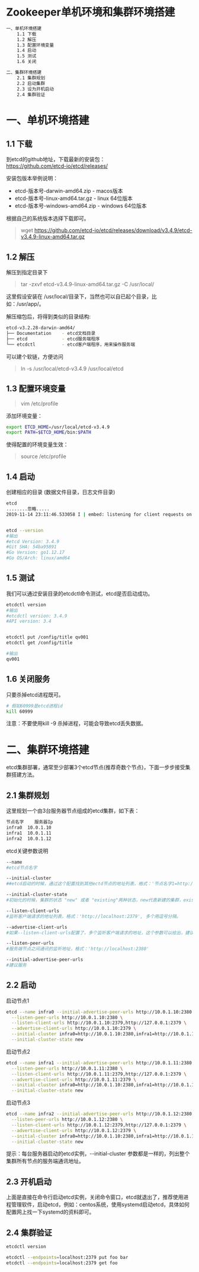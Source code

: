 
Zookeeper单机环境和集群环境搭建
===========
```sh
一、单机环境搭建
	1.1 下载
	1.2 解压
	1.3 配置环境变量
	1.4 启动
	1.5 测试
	1.6 关闭 

二、集群环境搭建
	2.1 集群规划
	2.2 启动集群
	2.3 设为开机启动
	2.4 集群验证

```


一、单机环境搭建
===========

1.1 下载
-----------
到etcd的github地址，下载最新的安装包：  
https://github.com/etcd-io/etcd/releases/

安装包版本举例说明：
- etcd-版本号-darwin-amd64.zip - macos版本
- etcd-版本号-linux-amd64.tar.gz - linux 64位版本
- etcd-版本号-windows-amd64.zip - windows 64位版本

根据自己的系统版本选择下载即可。   
> wget https://github.com/etcd-io/etcd/releases/download/v3.4.9/etcd-v3.4.9-linux-amd64.tar.gz


1.2 解压
-----------
解压到指定目录下  
> tar -zxvf etcd-v3.4.9-linux-amd64.tar.gz -C /usr/local/

这里假设安装在 /usr/local/目录下，当然也可以自已起个目录，比如：/usr/app/。

解压缩包后，将得到类似的目录结构:
```sh
etcd-v3.2.28-darwin-amd64/
├── Documentation    - etcd文档目录
├── etcd             - etcd服务端程序
└── etcdctl          - etcd客户端程序，用来操作服务端
```

可以建个软链，方便访问  
> ln -s /usr/local/etcd-v3.4.9 /usr/local/etcd


1.3 配置环境变量
-----------
> vim /etc/profile

添加环境变量：
```sh
export ETCD_HOME=/usr/local/etcd-v3.4.9
export PATH=$ETCD_HOME/bin:$PATH
```

使得配置的环境变量生效： 
> source /etc/profile


1.4 启动
-----------
创建相应的目录 (数据文件目录，日志文件目录)  
```sh
etcd
........忽略.....
2019-11-14 23:11:46.533058 I | embed: listening for client requests on localhost:2379


etcd --version
#输出
#etcd Version: 3.4.9
#Git SHA: 54ba95891
#Go Version: go1.12.17
#Go OS/Arch: linux/amd64
```


1.5 测试
-----------
我们可以通过安装目录的etcdctl命令测试，etcd是否启动成功。
```sh
etcdctl version
#输出
#etcdctl version: 3.4.9
#API version: 3.4


etcdctl put /config/title qv001
etcdctl get /config/title

#输出
qv001
```

1.6 关闭服务
-----------
只要杀掉etcd进程既可。

```sh
# 假如60999是etcd进程id
kill 60999
```

注意：不要使用kill -9 杀掉进程，可能会导致etcd丢失数据。






二、集群环境搭建
===========
etcd集群部署，通常至少部署3个etcd节点(推荐奇数个节点)，下面一步步接受集群搭建方法。

2.1 集群规划
-----------
这里规划一个由3台服务器节点组成的etcd集群，如下表：
```sh
节点名字	服务器Ip
infra0	10.0.1.10
infra1	10.0.1.11
infra2	10.0.1.12
```

etcd关键参数说明
```sh
--name		
#etcd节点名字

--initial-cluster	
##etcd启动的时候，通过这个配置找到其他ectd节点的地址列表，格式：'节点名字1=http://节点ip1:2380,节点名字1=http://节点ip1:2380,.....'

--initial-cluster-state	
#初始化的时候，集群的状态 "new" 或者 "existing"两种状态，new代表新建的集群，existing表示加入已经存在的集群。

--listen-client-urls	
#监听客户端请求的地址列表，格式：'http://localhost:2379', 多个用逗号分隔。

--advertise-client-urls	
#如果--listen-client-urls配置了，多个监听客户端请求的地址，这个参数可以给出，建议客户端使用什么地址访问etcd。

--listen-peer-urls	
#服务端节点之间通讯的监听地址，格式：'http://localhost:2380'

--initial-advertise-peer-urls	
#建议服务
```


2.2 启动
-----------

启动节点1
```sh
etcd --name infra0 --initial-advertise-peer-urls http://10.0.1.10:2380 \
  --listen-peer-urls http://10.0.1.10:2380 \
  --listen-client-urls http://10.0.1.10:2379,http://127.0.0.1:2379 \
  --advertise-client-urls http://10.0.1.10:2379 \
  --initial-cluster infra0=http://10.0.1.10:2380,infra1=http://10.0.1.11:2380,infra2=http://10.0.1.12:2380 \
  --initial-cluster-state new
```

启动节点2
```sh
etcd --name infra1 --initial-advertise-peer-urls http://10.0.1.11:2380 \
  --listen-peer-urls http://10.0.1.11:2380 \
  --listen-client-urls http://10.0.1.11:2379,http://127.0.0.1:2379 \
  --advertise-client-urls http://10.0.1.11:2379 \
  --initial-cluster infra0=http://10.0.1.10:2380,infra1=http://10.0.1.11:2380,infra2=http://10.0.1.12:2380 \
  --initial-cluster-state new
```

启动节点3
```sh
etcd --name infra2 --initial-advertise-peer-urls http://10.0.1.12:2380 \
  --listen-peer-urls http://10.0.1.12:2380 \
  --listen-client-urls http://10.0.1.12:2379,http://127.0.0.1:2379 \
  --advertise-client-urls http://10.0.1.12:2379 \
  --initial-cluster infra0=http://10.0.1.10:2380,infra1=http://10.0.1.11:2380,infra2=http://10.0.1.12:2380 \
  --initial-cluster-state new
```

提示：每台服务器启动的etcd实例，--initial-cluster 参数都是一样的，列出整个集群所有节点的服务端通讯地址。


2.3 开机启动
-------------
上面是直接在命令行启动etcd实例，关闭命令窗口，etcd就退出了，推荐使用进程管理软件，启动etcd，例如：centos系统，使用systemd启动etcd，具体如何配置网上找一下systemd的资料即可。


2.4 集群验证
-------------
```sh
etcdctl version

etcdctl --endpoints=localhost:2379 put foo bar
etcdctl --endpoints=localhost:2379 get foo
```






